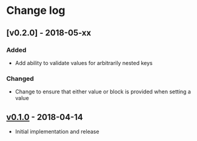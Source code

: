 # Change log

## [v0.2.0] - 2018-05-xx

### Added
* Add ability to validate values for arbitrarily nested keys

### Changed
* Change to ensure that either value or block is provided when setting a value

## [v0.1.0] - 2018-04-14

* Initial implementation and release

[v0.1.0]: https://github.com/piotrmurach/tty-markdown/compare/v0.1.0
